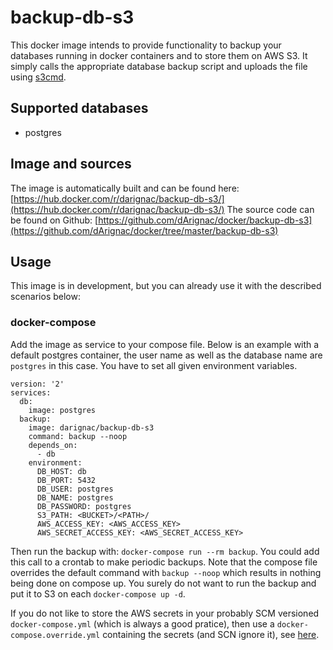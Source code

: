# backup-db-s3
This docker image intends to provide functionality to backup your databases running in docker containers and to store them on AWS S3.
It simply calls the appropriate database backup script and uploads the file using [s3cmd](http://s3tools.org/s3cmd).

## Supported databases
- postgres

## Image and sources
The image is automatically built and can be found here: [https://hub.docker.com/r/darignac/backup-db-s3/](https://hub.docker.com/r/darignac/backup-db-s3/)
The source code can be found on Github: [https://github.com/dArignac/docker/backup-db-s3](https://github.com/dArignac/docker/tree/master/backup-db-s3)

## Usage
This image is in development, but you can already use it with the described scenarios below:

### docker-compose
Add the image as service to your compose file.
Below is an example with a default postgres container, the user name as well as the database name are `postgres` in this case.
You have to set all given environment variables.

    version: '2'
    services:
      db:
        image: postgres
      backup:
        image: darignac/backup-db-s3
        command: backup --noop
        depends_on:
          - db
        environment:
          DB_HOST: db
          DB_PORT: 5432
          DB_USER: postgres
          DB_NAME: postgres
          DB_PASSWORD: postgres
          S3_PATH: <BUCKET>/<PATH>/
          AWS_ACCESS_KEY: <AWS_ACCESS_KEY>
          AWS_SECRET_ACCESS_KEY: <AWS_SECRET_ACCESS_KEY>

Then run the backup with: `docker-compose run --rm backup`. You could add this call to a crontab to make periodic backups.
Note that the compose file overrides the default command with `backup --noop` which results in nothing being done on compose up. You surely do not want to run the backup and put it to S3 on each `docker-compose up -d`.

If you do not like to store the AWS secrets in your probably SCM versioned `docker-compose.yml` (which is always a good pratice), then use a `docker-compose.override.yml` containing the secrets (and SCN ignore it), see [here](https://docs.docker.com/compose/extends/).
